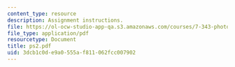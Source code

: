```yaml
---
content_type: resource
description: Assignment instructions.
file: https://ol-ocw-studio-app-qa.s3.amazonaws.com/courses/7-343-photosynthesis-life-from-light-fall-2006/3dcb1c0de9a0555af811062fcc007902_ps2.pdf
file_type: application/pdf
resourcetype: Document
title: ps2.pdf
uid: 3dcb1c0d-e9a0-555a-f811-062fcc007902
---
```

